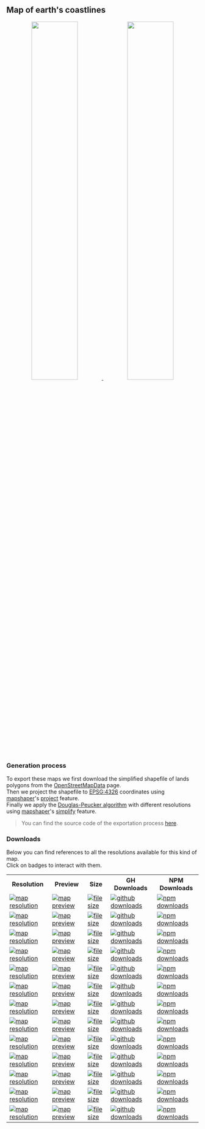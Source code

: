 <a name="earth-coastlines"></a>
## Map of earth's coastlines
<p align="center">
  <a alt="see earth-coastlines on mapshaper" href="http://mapshaper.org/?files=https://cdn.rawgit.com/simonepri/geo-maps/master/previews/earth-coastlines.geo.json">
    <img src="https://raw.githubusercontent.com/simonepri/geo-maps/master/media/geo-maps-earth-coastlines-shape.png" width ="49%"/>
  </a>
  <a alt="see earth-coastlines on geojson.io" href="http://geojson.io/#data=data:text/x-url,https://cdn.rawgit.com/simonepri/geo-maps/master/previews/earth-coastlines.geo.json">
    <img src="https://raw.githubusercontent.com/simonepri/geo-maps/master/media/geo-maps-earth-coastlines-hover.png" width ="49%"/>
  </a>
</p>

### Generation process
To export these maps we first download the simplified shapefile of lands polygons from the [OpenStreetMapData](http://openstreetmapdata.com/data/land-polygons) page.  
Then we project the shapefile to [EPSG:4326](http://spatialreference.org/ref/epsg/wgs-84/) coordinates using [mapshaper](https://github.com/mbloch/mapshaper)'s [project](https://github.com/mbloch/mapshaper/wiki/Command-Reference#-proj) feature.  
Finally we apply the [Douglas-Peucker algorithm](https://en.wikipedia.org/wiki/Ramer%E2%80%93Douglas%E2%80%93Peucker_algorithm#Algorithm) with different resolutions using [mapshaper](https://github.com/mbloch/mapshaper)'s [simplify](https://github.com/mbloch/mapshaper/wiki/Command-Reference#-simplify) feature.

> You can find the source code of the exportation process [here](gulp/maps/earth-coastlines.js).

### Downloads
Below you can find references to all the resolutions available for this kind of map.  
Click on badges to interact with them.

<table>
  <tr>
    <th>Resolution</th>
    <th>Preview</th>
    <th>Size</th>
    <th>GH Downloads</th>
    <th>NPM Downloads</th>
  </tr>

  <tr>
    <td>
      <a href="#earth-coastlines">
        <img src="https://img.shields.io/badge/resolution-1m-f1c40f.svg" alt="map resolution"/>
      </a>
    </td>
    <td>
      <a href="http://mapshaper.org/?files=https://unpkg.com/@geo-maps/earth-coastlines-1m/map.geo.json">
        <img src="https://img.shields.io/badge/preview-mapshaper-1abc9c.svg" alt="map preview"/>
      </a>
    </td>
    <td>
      <a href="#earth-coastlines">
        <img src="http://img.badgesize.io/https://unpkg.com/@geo-maps/earth-coastlines-1m/map.geo.json" alt="file size"/>
      </a>
    </td>
    <td>
      <a href="https://github.com/simonepri/geo-maps/releases/latest/download/earth-coastlines-1m.geo.json">
        <img src="https://img.shields.io/github/downloads/simonepri/geo-maps/latest/earth-coastlines-1m.geo.json.svg" alt="github downloads"/>
      </a>
    </td>
    <td>
      <a href="https://www.npmjs.com/package/@geo-maps/earth-coastlines-1m">
        <img src="https://img.shields.io/npm/dm/@geo-maps/earth-coastlines-1m.svg" alt="npm downloads"/>
      </a>
    </td>
  </tr>

  <tr>
    <td>
      <a href="#earth-coastlines">
        <img src="https://img.shields.io/badge/resolution-2m5-f1c40f.svg" alt="map resolution"/>
      </a>
    </td>
    <td>
      <a href="http://mapshaper.org/?files=https://unpkg.com/@geo-maps/earth-coastlines-2m5/map.geo.json">
        <img src="https://img.shields.io/badge/preview-mapshaper-1abc9c.svg" alt="map preview"/>
      </a>
    </td>
    <td>
      <a href="#earth-coastlines">
        <img src="http://img.badgesize.io/https://unpkg.com/@geo-maps/earth-coastlines-2m5/map.geo.json" alt="file size"/>
      </a>
    </td>
    <td>
      <a href="https://github.com/simonepri/geo-maps/releases/latest/download/earth-coastlines-2m5.geo.json">
        <img src="https://img.shields.io/github/downloads/simonepri/geo-maps/latest/earth-coastlines-2m5.geo.json.svg" alt="github downloads"/>
      </a>
    </td>
    <td>
      <a href="https://www.npmjs.com/package/@geo-maps/earth-coastlines-2m5">
        <img src="https://img.shields.io/npm/dm/@geo-maps/earth-coastlines-2m5.svg" alt="npm downloads"/>
      </a>
    </td>
  </tr>

  <tr>
    <td>
      <a href="#earth-coastlines">
        <img src="https://img.shields.io/badge/resolution-5m-f1c40f.svg" alt="map resolution"/>
      </a>
    </td>
    <td>
      <a href="http://mapshaper.org/?files=https://unpkg.com/@geo-maps/earth-coastlines-5m/map.geo.json">
        <img src="https://img.shields.io/badge/preview-mapshaper-1abc9c.svg" alt="map preview"/>
      </a>
    </td>
    <td>
      <a href="#earth-coastlines">
        <img src="http://img.badgesize.io/https://unpkg.com/@geo-maps/earth-coastlines-5m/map.geo.json" alt="file size"/>
      </a>
    </td>
    <td>
      <a href="https://github.com/simonepri/geo-maps/releases/latest/download/earth-coastlines-5m.geo.json">
        <img src="https://img.shields.io/github/downloads/simonepri/geo-maps/latest/earth-coastlines-5m.geo.json.svg" alt="github downloads"/>
      </a>
    </td>
    <td>
      <a href="https://www.npmjs.com/package/@geo-maps/earth-coastlines-5m">
        <img src="https://img.shields.io/npm/dm/@geo-maps/earth-coastlines-5m.svg" alt="npm downloads"/>
      </a>
    </td>
  </tr>

  <tr>
    <td>
      <a href="#earth-coastlines">
        <img src="https://img.shields.io/badge/resolution-10m-f1c40f.svg" alt="map resolution"/>
      </a>
    </td>
    <td>
      <a href="http://mapshaper.org/?files=https://unpkg.com/@geo-maps/earth-coastlines-10m/map.geo.json">
        <img src="https://img.shields.io/badge/preview-mapshaper-1abc9c.svg" alt="map preview"/>
      </a>
    </td>
    <td>
      <a href="#earth-coastlines">
        <img src="http://img.badgesize.io/https://unpkg.com/@geo-maps/earth-coastlines-10m/map.geo.json" alt="file size"/>
      </a>
    </td>
    <td>
      <a href="https://github.com/simonepri/geo-maps/releases/latest/download/earth-coastlines-10m.geo.json">
        <img src="https://img.shields.io/github/downloads/simonepri/geo-maps/latest/earth-coastlines-10m.geo.json.svg" alt="github downloads"/>
      </a>
    </td>
    <td>
      <a href="https://www.npmjs.com/package/@geo-maps/earth-coastlines-10m">
        <img src="https://img.shields.io/npm/dm/@geo-maps/earth-coastlines-10m.svg" alt="npm downloads"/>
      </a>
    </td>
  </tr>

  <tr>
    <td>
      <a href="#earth-coastlines">
        <img src="https://img.shields.io/badge/resolution-25m-f1c40f.svg" alt="map resolution"/>
      </a>
    </td>
    <td>
      <a href="http://mapshaper.org/?files=https://unpkg.com/@geo-maps/earth-coastlines-25m/map.geo.json">
        <img src="https://img.shields.io/badge/preview-mapshaper-1abc9c.svg" alt="map preview"/>
      </a>
    </td>
    <td>
      <a href="#earth-coastlines">
        <img src="http://img.badgesize.io/https://unpkg.com/@geo-maps/earth-coastlines-25m/map.geo.json" alt="file size"/>
      </a>
    </td>
    <td>
      <a href="https://github.com/simonepri/geo-maps/releases/latest/download/earth-coastlines-25m.geo.json">
        <img src="https://img.shields.io/github/downloads/simonepri/geo-maps/latest/earth-coastlines-25m.geo.json.svg" alt="github downloads"/>
      </a>
    </td>
    <td>
      <a href="https://www.npmjs.com/package/@geo-maps/earth-coastlines-25m">
        <img src="https://img.shields.io/npm/dm/@geo-maps/earth-coastlines-25m.svg" alt="npm downloads"/>
      </a>
    </td>
  </tr>

  <tr>
    <td>
      <a href="#earth-coastlines">
        <img src="https://img.shields.io/badge/resolution-50m-f1c40f.svg" alt="map resolution"/>
      </a>
    </td>
    <td>
      <a href="http://mapshaper.org/?files=https://unpkg.com/@geo-maps/earth-coastlines-50m/map.geo.json">
        <img src="https://img.shields.io/badge/preview-mapshaper-1abc9c.svg" alt="map preview"/>
      </a>
    </td>
    <td>
      <a href="#earth-coastlines">
        <img src="http://img.badgesize.io/https://unpkg.com/@geo-maps/earth-coastlines-50m/map.geo.json" alt="file size"/>
      </a>
    </td>
    <td>
      <a href="https://github.com/simonepri/geo-maps/releases/latest/download/earth-coastlines-50m.geo.json">
        <img src="https://img.shields.io/github/downloads/simonepri/geo-maps/latest/earth-coastlines-50m.geo.json.svg" alt="github downloads"/>
      </a>
    </td>
    <td>
      <a href="https://www.npmjs.com/package/@geo-maps/earth-coastlines-50m">
        <img src="https://img.shields.io/npm/dm/@geo-maps/earth-coastlines-50m.svg" alt="npm downloads"/>
      </a>
    </td>
  </tr>

  <tr>
    <td>
      <a href="#earth-coastlines">
        <img src="https://img.shields.io/badge/resolution-100m-f1c40f.svg" alt="map resolution"/>
      </a>
    </td>
    <td>
      <a href="http://mapshaper.org/?files=https://unpkg.com/@geo-maps/earth-coastlines-100m/map.geo.json">
        <img src="https://img.shields.io/badge/preview-mapshaper-1abc9c.svg" alt="map preview"/>
      </a>
    </td>
    <td>
      <a href="#earth-coastlines">
        <img src="http://img.badgesize.io/https://unpkg.com/@geo-maps/earth-coastlines-100m/map.geo.json" alt="file size"/>
      </a>
    </td>
    <td>
      <a href="https://github.com/simonepri/geo-maps/releases/latest/download/earth-coastlines-100m.geo.json">
        <img src="https://img.shields.io/github/downloads/simonepri/geo-maps/latest/earth-coastlines-100m.geo.json.svg" alt="github downloads"/>
      </a>
    </td>
    <td>
      <a href="https://www.npmjs.com/package/@geo-maps/earth-coastlines-100m">
        <img src="https://img.shields.io/npm/dm/@geo-maps/earth-coastlines-100m.svg" alt="npm downloads"/>
      </a>
    </td>
  </tr>

  <tr>
    <td>
      <a href="#earth-coastlines">
        <img src="https://img.shields.io/badge/resolution-250m-f1c40f.svg" alt="map resolution"/>
      </a>
    </td>
    <td>
      <a href="http://mapshaper.org/?files=https://unpkg.com/@geo-maps/earth-coastlines-250m/map.geo.json">
        <img src="https://img.shields.io/badge/preview-mapshaper-1abc9c.svg" alt="map preview"/>
      </a>
    </td>
    <td>
      <a href="#earth-coastlines">
        <img src="http://img.badgesize.io/https://unpkg.com/@geo-maps/earth-coastlines-250m/map.geo.json" alt="file size"/>
      </a>
    </td>
    <td>
      <a href="https://github.com/simonepri/geo-maps/releases/latest/download/earth-coastlines-250m.geo.json">
        <img src="https://img.shields.io/github/downloads/simonepri/geo-maps/latest/earth-coastlines-250m.geo.json.svg" alt="github downloads"/>
      </a>
    </td>
    <td>
      <a href="https://www.npmjs.com/package/@geo-maps/earth-coastlines-250m">
        <img src="https://img.shields.io/npm/dm/@geo-maps/earth-coastlines-250m.svg" alt="npm downloads"/>
      </a>
    </td>
  </tr>

  <tr>
    <td>
      <a href="#earth-coastlines">
        <img src="https://img.shields.io/badge/resolution-500m-f1c40f.svg" alt="map resolution"/>
      </a>
    </td>
    <td>
      <a href="http://mapshaper.org/?files=https://unpkg.com/@geo-maps/earth-coastlines-500m/map.geo.json">
        <img src="https://img.shields.io/badge/preview-mapshaper-1abc9c.svg" alt="map preview"/>
      </a>
    </td>
    <td>
      <a href="#earth-coastlines">
        <img src="http://img.badgesize.io/https://unpkg.com/@geo-maps/earth-coastlines-500m/map.geo.json" alt="file size"/>
      </a>
    </td>
    <td>
      <a href="https://github.com/simonepri/geo-maps/releases/latest/download/earth-coastlines-500m.geo.json">
        <img src="https://img.shields.io/github/downloads/simonepri/geo-maps/latest/earth-coastlines-500m.geo.json.svg" alt="github downloads"/>
      </a>
    </td>
    <td>
      <a href="https://www.npmjs.com/package/@geo-maps/earth-coastlines-500m">
        <img src="https://img.shields.io/npm/dm/@geo-maps/earth-coastlines-500m.svg" alt="npm downloads"/>
      </a>
    </td>
  </tr>

  <tr>
    <td>
      <a href="#earth-coastlines">
        <img src="https://img.shields.io/badge/resolution-1km-f1c40f.svg" alt="map resolution"/>
      </a>
    </td>
    <td>
      <a href="http://mapshaper.org/?files=https://unpkg.com/@geo-maps/earth-coastlines-1km/map.geo.json">
        <img src="https://img.shields.io/badge/preview-mapshaper-1abc9c.svg" alt="map preview"/>
      </a>
    </td>
    <td>
      <a href="#earth-coastlines">
        <img src="http://img.badgesize.io/https://unpkg.com/@geo-maps/earth-coastlines-1km/map.geo.json" alt="file size"/>
      </a>
    </td>
    <td>
      <a href="https://github.com/simonepri/geo-maps/releases/latest/download/earth-coastlines-1km.geo.json">
        <img src="https://img.shields.io/github/downloads/simonepri/geo-maps/latest/earth-coastlines-1km.geo.json.svg" alt="github downloads"/>
      </a>
    </td>
    <td>
      <a href="https://www.npmjs.com/package/@geo-maps/earth-coastlines-1km">
        <img src="https://img.shields.io/npm/dm/@geo-maps/earth-coastlines-1km.svg" alt="npm downloads"/>
      </a>
    </td>
  </tr>

  <tr>
    <td>
      <a href="#earth-coastlines">
        <img src="https://img.shields.io/badge/resolution-2km5-f1c40f.svg" alt="map resolution"/>
      </a>
    </td>
    <td>
      <a href="http://mapshaper.org/?files=https://unpkg.com/@geo-maps/earth-coastlines-2km5/map.geo.json">
        <img src="https://img.shields.io/badge/preview-mapshaper-1abc9c.svg" alt="map preview"/>
      </a>
    </td>
    <td>
      <a href="#earth-coastlines">
        <img src="http://img.badgesize.io/https://unpkg.com/@geo-maps/earth-coastlines-2km5/map.geo.json" alt="file size"/>
      </a>
    </td>
    <td>
      <a href="https://github.com/simonepri/geo-maps/releases/latest/download/earth-coastlines-2km5.geo.json">
        <img src="https://img.shields.io/github/downloads/simonepri/geo-maps/latest/earth-coastlines-2km5.geo.json.svg" alt="github downloads"/>
      </a>
    </td>
    <td>
      <a href="https://www.npmjs.com/package/@geo-maps/earth-coastlines-2km5">
        <img src="https://img.shields.io/npm/dm/@geo-maps/earth-coastlines-2km5.svg" alt="npm downloads"/>
      </a>
    </td>
  </tr>

  <tr>
    <td>
      <a href="#earth-coastlines">
        <img src="https://img.shields.io/badge/resolution-5km-f1c40f.svg" alt="map resolution"/>
      </a>
    </td>
    <td>
      <a href="http://mapshaper.org/?files=https://unpkg.com/@geo-maps/earth-coastlines-5km/map.geo.json">
        <img src="https://img.shields.io/badge/preview-mapshaper-1abc9c.svg" alt="map preview"/>
      </a>
    </td>
    <td>
      <a href="#earth-coastlines">
        <img src="http://img.badgesize.io/https://unpkg.com/@geo-maps/earth-coastlines-5km/map.geo.json" alt="file size"/>
      </a>
    </td>
    <td>
      <a href="https://github.com/simonepri/geo-maps/releases/latest/download/earth-coastlines-5km.geo.json">
        <img src="https://img.shields.io/github/downloads/simonepri/geo-maps/latest/earth-coastlines-5km.geo.json.svg" alt="github downloads"/>
      </a>
    </td>
    <td>
      <a href="https://www.npmjs.com/package/@geo-maps/earth-coastlines-5km">
        <img src="https://img.shields.io/npm/dm/@geo-maps/earth-coastlines-5km.svg" alt="npm downloads"/>
      </a>
    </td>
  </tr>

  <tr>
    <td>
      <a href="#earth-coastlines">
        <img src="https://img.shields.io/badge/resolution-10km-f1c40f.svg" alt="map resolution"/>
      </a>
    </td>
    <td>
      <a href="http://mapshaper.org/?files=https://unpkg.com/@geo-maps/earth-coastlines-10km/map.geo.json">
        <img src="https://img.shields.io/badge/preview-mapshaper-1abc9c.svg" alt="map preview"/>
      </a>
    </td>
    <td>
      <a href="#earth-coastlines">
        <img src="http://img.badgesize.io/https://unpkg.com/@geo-maps/earth-coastlines-10km/map.geo.json" alt="file size"/>
      </a>
    </td>
    <td>
      <a href="https://github.com/simonepri/geo-maps/releases/latest/download/earth-coastlines-10km.geo.json">
        <img src="https://img.shields.io/github/downloads/simonepri/geo-maps/latest/earth-coastlines-10km.geo.json.svg" alt="github downloads"/>
      </a>
    </td>
    <td>
      <a href="https://www.npmjs.com/package/@geo-maps/earth-coastlines-10km">
        <img src="https://img.shields.io/npm/dm/@geo-maps/earth-coastlines-10km.svg" alt="npm downloads"/>
      </a>
    </td>
  </tr>
</table>
